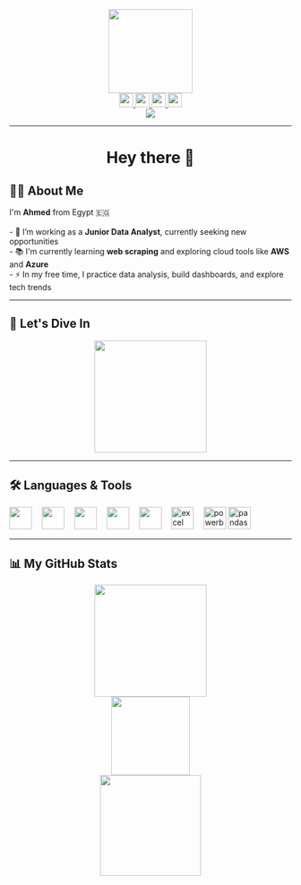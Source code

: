 <!-- صورة متحركة في الأعلى -->
<div align="center">
  <img height="150" src="https://media.giphy.com/media/M9gbBd9nbDrOTu1Mqx/giphy.gif" />
</div>

<!-- روابط التواصل الاجتماعي -->
<div align="center">
  <a href="https://www.linkedin.com/in/ahmed-nasr-51b0242a4" target="_blank">
    <img src="https://img.shields.io/static/v1?message=LinkedIn&logo=linkedin&color=0077B5&logoColor=white&style=for-the-badge" height="25" />
  </a>
  <a href="https://x.com/mdnr133049" target="_blank">
    <img src="https://img.shields.io/static/v1?message=Twitter&logo=twitter&color=1DA1F2&logoColor=white&style=for-the-badge" height="25" />
  </a>
  <a href="https://www.facebook.com/01027691032u" target="_blank">
    <img src="https://img.shields.io/static/v1?message=Facebook&logo=facebook&color=1877F2&logoColor=white&style=for-the-badge" height="25" />
  </a>
  <a href="https://wa.me/201097926425" target="_blank">
    <img src="https://img.shields.io/static/v1?message=Whatsapp&logo=whatsapp&color=25D366&logoColor=white&style=for-the-badge" height="25" />
  </a>
</div>

<!-- زوار الصفحة -->
<div align="center">
  <img src="https://visitor-badge.laobi.icu/badge?page_id=nasr-analyst.nasr-analyst&" />
</div>

---

<h1 align="center">Hey there 👋</h1>

## 👩‍💻 About Me

<p align="left">
  I'm <strong>Ahmed</strong> from Egypt 🇪🇬<br><br>
  - 🔭 I’m working as a <strong>Junior Data Analyst</strong>, currently seeking new opportunities<br>
  - 📚 I'm currently learning <strong>web scraping</strong> and exploring cloud tools like <strong>AWS</strong> and <strong>Azure</strong><br>
  - ⚡ In my free time, I practice data analysis, build dashboards, and explore tech trends
</p>

---

## 🚀 Let's Dive In
<div align="center">
 
  <img src="https://encrypted-tbn0.gstatic.com/images?q=tbn:ANd9GcS_a14m2tF8nmkxQYIsSNGJoBpOW5Y_vz0tBg&s" height="200" />
</div>

---

## 🛠️ Languages & Tools

<div align="left">
  <img src="https://cdn.jsdelivr.net/gh/devicons/devicon/icons/mysql/mysql-original.svg" height="40" />
  <img width="10"/>
  <img src="https://cdn.jsdelivr.net/gh/devicons/devicon/icons/vscode/vscode-original.svg" height="40" />
  <img width="10"/>
  <img src="https://cdn.jsdelivr.net/gh/devicons/devicon/icons/python/python-original.svg" height="40" />
  <img width="10"/>
  <img src="https://cdn.jsdelivr.net/gh/devicons/devicon/icons/amazonwebservices/amazonwebservices-line-wordmark.svg" height="40" />
  <img width="10"/>
  <img src="https://cdn.jsdelivr.net/gh/devicons/devicon/icons/azure/azure-original.svg" height="40" />
  <img width="10"/>
  <img src="https://upload.wikimedia.org/wikipedia/commons/7/73/Microsoft_Excel_2013-2019_logo.svg" height="40" alt="excel logo" />
  <img width="10"/>
  <img src="https://upload.wikimedia.org/wikipedia/commons/c/cf/New_Power_BI_Logo.svg" height="40" alt="powerbi logo" />
  <img src="https://cdn.jsdelivr.net/gh/simple-icons/simple-icons/icons/pandas.svg" height="40" alt="pandas logo" />

</div>


---

## 📊 My GitHub Stats

<div align="center">
  <img src="https://github-readme-stats.vercel.app/api?username=nasr-analyst&show_icons=true&count_private=true&theme=dracula&hide_border=false" height="200" />
  <br>
  <img src="https://github-readme-stats.vercel.app/api/top-langs?username=nasr-analyst&layout=compact&theme=dracula&langs_count=6&hide_border=false" height="140" />
  <br>
  <img src="https://streak-stats.demolab.com?user=nasr-analyst&theme=dark&hide_border=false&border_radius=5" height="180" />
</div>

